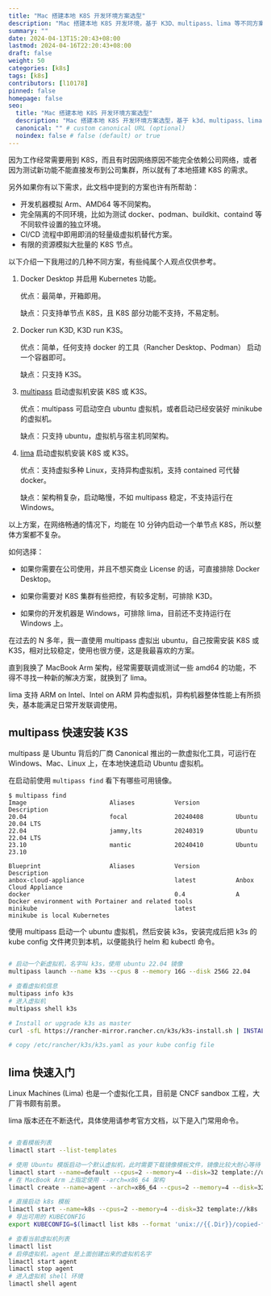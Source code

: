 ```yaml
---
title: "Mac 搭建本地 K8S 开发环境方案选型"
description: "Mac 搭建本地 K8S 开发环境，基于 K3D、multipass、lima 等不同方案介绍对比"
summary: ""
date: 2024-04-13T15:20:43+08:00
lastmod: 2024-04-16T22:20:43+08:00
draft: false
weight: 50
categories: [k8s]
tags: [k8s]
contributors: [l10178]
pinned: false
homepage: false
seo:
  title: "Mac 搭建本地 K8S 开发环境方案选型"
  description: "Mac 搭建本地 K8S 开发环境方案选型，基于 k3d、multipass、lima 等不同方案介绍对比"
  canonical: "" # custom canonical URL (optional)
  noindex: false # false (default) or true
---
```


因为工作经常需要用到 K8S，而且有时因网络原因不能完全依赖公司网络，或者因为测试新功能不能直接发布到公司集群，所以就有了本地搭建 K8S 的需求。

另外如果你有以下需求，此文档中提到的方案也许有所帮助：

- 开发机器模拟 Arm、AMD64 等不同架构。
- 完全隔离的不同环境，比如为测试 docker、podman、buildkit、containd 等不同软件设置的独立环境。
- CI/CD 流程中即用即消的轻量级虚拟机替代方案。
- 有限的资源模拟大批量的 K8S 节点。

以下介绍一下我用过的几种不同方案，有些纯属个人观点仅供参考。

1. Docker Desktop 并启用 Kubernetes 功能。

    优点：最简单，开箱即用。

    缺点：只支持单节点 K8S，且 K8S 部分功能不支持，不易定制。
  
2. Docker run K3D, K3D run K3S。

    优点：简单，任何支持 docker 的工具（Rancher Desktop、Podman） 启动一个容器即可。

    缺点：只支持 K3S。

3. [multipass][] 启动虚拟机安装 K8S 或 K3S。

    优点：multipass 可启动空白 ubuntu 虚拟机，或者启动已经安装好 minikube 的虚拟机。

    缺点：只支持 ubuntu，虚拟机与宿主机同架构。
  
4. [lima][] 启动虚拟机安装 K8S 或 K3S。

    优点：支持虚拟多种 Linux，支持异构虚拟机，支持 contained 可代替 docker。

    缺点：架构稍复杂，启动略慢，不如 multipass 稳定，不支持运行在 Windows。

以上方案，在网络畅通的情况下，均能在 10 分钟内启动一个单节点 K8S，所以整体方案都不复杂。

如何选择：

- 如果你需要在公司使用，并且不想买商业 License 的话，可直接排除 Docker Desktop。

- 如果你需要对 K8S 集群有些把控，有较多定制，可排除 K3D。

- 如果你的开发机器是 Windows，可排除 lima，目前还不支持运行在 Windows 上。

在过去的 N 多年，我一直使用 multipass 虚拟出 ubuntu，自己按需安装 K8S 或 K3S，相对比较稳定，使用也很方便，这是我最喜欢的方案。

直到我换了 MacBook Arm 架构，经常需要联调或测试一些 amd64 的功能，不得不寻找一种新的解决方案，就换到了 lima。

lima 支持 ARM on Intel、Intel on ARM 异构虚拟机，异构机器整体性能上有所损失，基本能满足日常开发联调使用。

## multipass 快速安装 K3S

multipass 是 Ubuntu 背后的厂商 Canonical 推出的一款虚拟化工具，可运行在 Windows、Mac、Linux 上，在本地快速启动 Ubuntu 虚拟机。

在启动前使用 `multipass find` 看下有哪些可用镜像。

```console
$ multipass find
Image                       Aliases           Version          Description
20.04                       focal             20240408         Ubuntu 20.04 LTS
22.04                       jammy,lts         20240319         Ubuntu 22.04 LTS
23.10                       mantic            20240410         Ubuntu 23.10

Blueprint                   Aliases           Version          Description
anbox-cloud-appliance                         latest           Anbox Cloud Appliance
docker                                        0.4              A Docker environment with Portainer and related tools
minikube                                      latest           minikube is local Kubernetes
```

使用 multipass 启动一个 ubuntu 虚拟机，然后安装 k3s，安装完成后把 k3s 的 kube config 文件拷贝到本机，以便能执行 helm 和 kubectl 命令。

```bash

# 启动一个新虚拟机，名字叫 k3s，使用 ubuntu 22.04 镜像
multipass launch --name k3s --cpus 8 --memory 16G --disk 256G 22.04

# 查看虚拟机信息
multipass info k3s
# 进入虚拟机
multipass shell k3s

# Install or upgrade k3s as master
curl -sfL https://rancher-mirror.rancher.cn/k3s/k3s-install.sh | INSTALL_K3S_MIRROR=cn K3S_KUBECONFIG_MODE=600 INSTALL_K3S_CHANNEL=latest sh -

# copy /etc/rancher/k3s/k3s.yaml as your kube config file

```

## lima 快速入门

Linux Machines (Lima) 也是一个虚拟化工具，目前是 CNCF sandbox 工程，大厂背书颇有前景。

lima 版本还在不断迭代，具体使用请参考官方文档，以下是入门常用命令。

```bash

# 查看模板列表
limactl start --list-templates

# 使用 Ubuntu 模版启动一个默认虚拟机，此时需要下载镜像模板文件，镜像比较大耐心等待
limactl start --name=default --cpus=2 --memory=4 --disk=32 template://ubuntu
# 在 MacBook Arm 上指定使用 --arch=x86_64 架构
limactl create --name=agent --arch=x86_64 --cpus=2 --memory=4 --disk=32 template://ubuntu

# 直接启动 k8s 模板
limactl start --name=k8s --cpus=2 --memory=4 --disk=32 template://k8s
# 导出可用的 KUBECONFIG
export KUBECONFIG=$(limactl list k8s --format 'unix://{{.Dir}}/copied-from-guest/kubeconfig.yaml')

# 查看当前虚拟机列表
limactl list
# 启停虚拟机，agent 是上面创建出来的虚拟机名字
limactl start agent
limactl stop agent
# 进入虚拟机 shell 环境
limactl shell agent

```

[multipass]: https://multipass.run/
[lima]: https://lima-vm.io/
